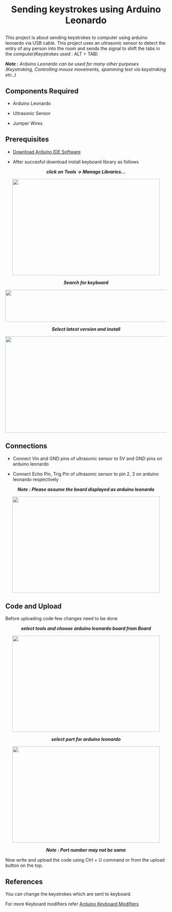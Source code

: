#               <p align='center'>Sending keystrokes using Arduino Leonardo</p>
This project is about sending keystrokes to computer using arduino leonardo via USB cable. This project uses an ultrasonic sensor to detect the entry of any person into the room and sends the signal to shift the tabs in the computer(Keystrokes used : ALT + TAB)

 ***Note :** Arduino Leonardo can be used for many other purposes (Keystroking, Controlling mouse movements, spamming text via keystroking etc..)*

## Components Required 

* Arduino Leonardo

* Ultrasonic Sensor

* Jumper Wires

## Prerequisites

* [Download Arduino IDE Software](https://www.arduino.cc/en/software)

* After succesful download install keyboard library as follows

<p align="center"><i><b>click on Tools -> Manage Libraries...</b></i></p>

<p align="center">
  <img width="460" height="300" src="https://user-images.githubusercontent.com/53993341/104085324-7787bb00-5274-11eb-8094-f75042825938.jpg">
</p>


<p align="center"><i><b>Search for keyboard</i></b></p>

<p align="center">
  <img width="1000" height="100" src="https://user-images.githubusercontent.com/53993341/104085328-82425000-5274-11eb-9a23-eaa6ae56ad32.jpg">
</p>


<p align="center"><b><i>Select latest version and install</i></b></p>
<p align="center">
  <img width="760" height="300" src="https://user-images.githubusercontent.com/53993341/104085327-81a9b980-5274-11eb-8cd3-9c70f69a068d.jpg">
</p>




## Connections

* Connect Vin and GND pins of ultrasonic sensor to 5V and GND pins on arduino leonardo

* Connect Echo Pin, Trig Pin of ultrasonic sensor to pin 2, 3 on arduino leonardo respectively

<p align="center"><b><i>Note : Please assume the board displayed as arduino leonardo</b></i></p>
  
<p align="center">
  <img width="460" height="300" src="https://user-images.githubusercontent.com/53993341/104085326-81112300-5274-11eb-9b0e-f51b61739e26.jpg">
</p>



## Code and Upload

Before uploading code few changes need to be done

<p align="center"><b><i>select tools and choose arduino leonardo board from Board</b></i></p>


<p align="center">
  <img width="460" height="300" src="https://user-images.githubusercontent.com/53993341/104086084-a6089480-527a-11eb-8516-0d8aa9c74838.jpg">
</p>


<p align="center"><b><i>select port for arduino leonardo</b></i></p>


<p align="center">
  <img width="460" height="300" src="https://user-images.githubusercontent.com/53993341/104085995-e3205700-5279-11eb-8087-f4a6b897e7a0.jpg">
</p>

<p align="center"><b><i>Note : Port number may not be same</i></b></p>

Now write and upload the code using Ctrl + U command or from the upload button on the top.

## References

You can change the keystrokes which are sent to keyboard.

For more Keyboard modifiers refer [Arduino Keyboard Modifiers](https://www.arduino.cc/en/Reference/KeyboardModifiers)

